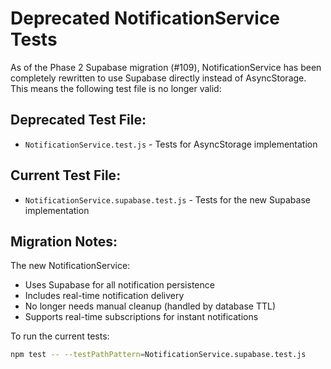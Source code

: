 # Deprecated NotificationService Tests

As of the Phase 2 Supabase migration (#109), NotificationService has been completely rewritten to use Supabase directly instead of AsyncStorage. This means the following test file is no longer valid:

## Deprecated Test File:

- `NotificationService.test.js` - Tests for AsyncStorage implementation

## Current Test File:

- `NotificationService.supabase.test.js` - Tests for the new Supabase implementation

## Migration Notes:

The new NotificationService:

- Uses Supabase for all notification persistence
- Includes real-time notification delivery
- No longer needs manual cleanup (handled by database TTL)
- Supports real-time subscriptions for instant notifications

To run the current tests:

```bash
npm test -- --testPathPattern=NotificationService.supabase.test.js
```
